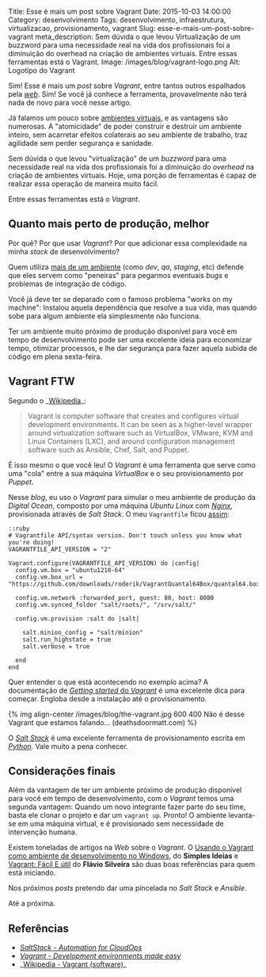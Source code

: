 Title: Esse é mais um post sobre Vagrant
Date: 2015-10-03 14:00:00
Category: desenvolvimento
Tags: desenvolvimento, infraestrutura, virtualizacao, provisionamento, vagrant
Slug: esse-e-mais-um-post-sobre-vagrant
meta_description: Sem dúvida o que levou Virtualização de um buzzword para uma necessidade real na vida dos profissionais foi a diminuição do overhead na criação de ambientes virtuais. Entre essas ferramentas está o Vagrant.
Image: /images/blog/vagrant-logo.png
Alt: Logotipo do Vagrant

Sim! Esse é mais um _post_ sobre _Vagrant_, entre tantos outros espalhados pela
[_web_]({tag}web "Leia mais sobre Web"). Sim! Se você já conhece a ferramenta,
provavelmente não terá nada de novo para você nesse artigo.

<!-- PELICAN_END_SUMMARY -->

Já falamos um pouco sobre [ambientes virtuais]({tag}virtualizacao "Leia mais sobre Virtualização"),
e as vantagens são numerosas. A "atomicidade" de poder construir e destruir um
ambiente inteiro, sem acarretar efeitos colaterais ao seu ambiente de trabalho,
traz agilidade sem perder segurança e sanidade.

Sem dúvida o que levou "virtualização" de um _buzzword_ para uma necessidade
real na vida dos profissionais foi a diminuição do _overhead_ na criação de
ambientes virtuais. Hoje, uma porção de ferramentas é capaz de realizar essa
operação de maneira muito fácil.

Entre essas ferramentas está o _Vagrant_.

## Quanto mais perto de produção, melhor

Por quê? Por que usar _Vagrant_? Por que adicionar essa complexidade na minha
_stack_ de desenvolvimento?

Quem utiliza [mais de um ambiente]({filename}/diferentes-ambientes-development-testing-staging-e-production.md)
(como _dev_, _qa_, _staging_, etc) defende que
eles servem como "peneiras" para pegarmos eventuais _bugs_ e problemas de
integração de código.

Você já deve ter se deparado com o famoso problema "works on my machine":
Instalou aquela dependência que resolve a sua vida, mas quando sobe para algum
ambiente ela simplesmente não funciona.

Ter um ambiente muito próximo de produção disponível para você em tempo de
desenvolvimento pode ser uma excelente ideia para economizar tempo, otimizar
processos, e lhe dar segurança para fazer aquela subida de código em plena
sexta-feira.

## Vagrant FTW

Segundo o _[Wikipedia](https://en.wikipedia.org/wiki/Vagrant_%28software%29 "Leia sobre Vagrant")\_:

> Vagrant is computer software that creates and configures virtual development environments. It can be seen as a higher-level wrapper around virtualization software such as VirtualBox, VMware, KVM and Linux Containers (LXC), and around configuration management software such as Ansible, Chef, Salt, and Puppet.

É isso mesmo o que você leu! O _Vagrant_ é uma ferramenta que serve como uma
"cola" entre a sua máquina _VirtualBox_ e o seu provisionamento por _Puppet_.

Nesse _blog_, eu uso o _Vagrant_ para simular o meu ambiente de produção da
_Digital Ocean_, composto por uma máquina _Ubuntu Linux_ com [_Nginx_]({tag}nginx "Leia mais sobre NGINX"),
provisionada através de _Salt Stack_. O meu `Vagrantfile` ficou [assim](https://raw.githubusercontent.com/kplaube/blog/master/Vagrantfile "Veja no GitHub"):

    ::ruby
    # Vagrantfile API/syntax version. Don't touch unless you know what you're doing!
    VAGRANTFILE_API_VERSION = "2"

    Vagrant.configure(VAGRANTFILE_API_VERSION) do |config|
      config.vm.box = "ubuntu1210-64"
      config.vm.box_url = "https://github.com/downloads/roderik/VagrantQuantal64Box/quantal64.box"

      config.vm.network :forwarded_port, guest: 80, host: 8080
      config.vm.synced_folder "salt/roots/", "/srv/salt/"

      config.vm.provision :salt do |salt|

        salt.minion_config = "salt/minion"
        salt.run_highstate = true
        salt.verbose = true

      end
    end

Quer entender o que está acontecendo no exemplo acima? A documentação de [_Getting started_ do _Vagrant_](https://docs.vagrantup.com/v2/getting-started/index.html "Leia a documentação do Vagrant")
é uma excelente dica para começar. Engloba desde a instalação até o provisionamento.

{% img align-center /images/blog/the-vagrant.jpg 600 400 Não é desse Vagrant que estamos falando... (deathsdoormatt.com) %}

O [_Salt Stack_](http://saltstack.com/ "Conheça o SaltStack") é uma excelente
ferramenta de provisionamento escrita em [_Python_]({tag}python "Leia mais sobre Python"). Vale muito a pena conhecer.

## Considerações finais

Além da vantagem de ter um ambiente próximo de produção disponível para você em
tempo de desenvolvimento, com o _Vagrant_ temos uma segunda vantagem: Quando um
novo integrante fazer parte do seu time, basta ele clonar o projeto e dar
um `vagrant up`. Pronto! O ambiente levanta-se em uma máquina virtual, e é
provisionado sem necessidade de intervenção humana.

Existem toneladas de artigos na _Web_ sobre o _Vagrant_. O [Usando o Vagrant como ambiente de desenvolvimento no Windows](http://simplesideias.com.br/usando-o-vagrant-como-ambiente-de-desenvolvimento-no-windows "Leia o artigo no SimplesIdeias"), do **Simples Ideias** e [Vagrant: Fácil E útil](http://flaviosilveira.com/2012/vagrant-facil-e-util/ "Leia no blog do Flavio") do **Flávio Silveira** são duas boas referências para quem está iniciando.

Nos próximos _posts_ pretendo dar uma pincelada no _Salt Stack_ e _Ansible_.

Até a próxima.

## Referências

- _[SaltStack - Automation for CloudOps](http://saltstack.com/ "Conheça o Salt Stack")_
- _[Vagrant - Development environments made easy](https://www.vagrantup.com/ "Conheça o Vagrant")_
- _[Wikipedia - Vagrant (software)](https://en.wikipedia.org/wiki/Vagrant_%28software%29 "Leia mais no Wikipedia")\_
